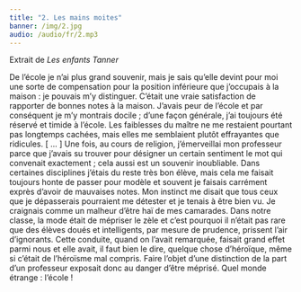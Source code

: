 ```yaml
---
title: "2. Les mains moites"
banner: /img/2.jpg
audio: /audio/fr/2.mp3
---
```


Extrait de *Les enfants Tanner*

De l’école je n’ai plus grand souvenir, mais je sais qu’elle
devint pour moi une sorte de compensation pour la position
inférieure que j’occupais à la maison : je pouvais m’y distinguer.
C’était une vraie satisfaction de rapporter de bonnes notes à la
maison. J’avais peur de l’école et par conséquent je m’y montrais
docile ; d’une façon générale, j’ai toujours été réservé et timide
à l’école. Les faiblesses du maître ne me restaient pourtant pas
longtemps cachées, mais elles me semblaient plutôt effrayantes
que ridicules. [ ... ] Une fois, au cours de religion, j’émerveillai
mon professeur parce que j’avais su trouver pour désigner un
certain sentiment le mot qui convenait exactement ; cela aussi
est un souvenir inoubliable. Dans certaines disciplines j’étais du
reste très bon élève, mais cela me faisait toujours honte de passer pour modèle et souvent je faisais carrément exprès d’avoir
de mauvaises notes. Mon instinct me disait que tous ceux que je
dépasserais pourraient me détester et je tenais à être bien vu. Je
craignais comme un malheur d’être haï de mes camarades. Dans
notre classe, la mode était de mépriser le zèle et c’est pourquoi il n’était pas rare que des élèves doués et intelligents, par
mesure de prudence, prissent l’air d’ignorants. Cette conduite,
quand on l’avait remarquée, faisait grand effet parmi nous et
elle avait, il faut bien le dire, quelque chose d’héroïque, même
si c’était de l’héroïsme mal compris. Faire l’objet d’une distinction de la part d’un professeur exposait donc au danger d’être
méprisé. Quel monde étrange : l’école !